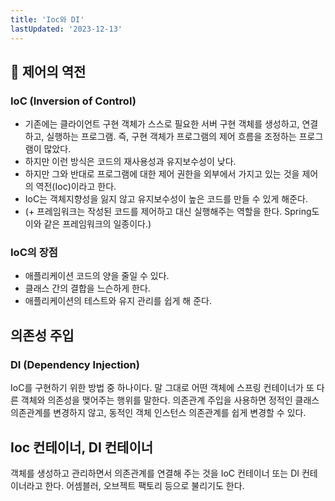 ```yaml
---
title: 'Ioc와 DI'
lastUpdated: '2023-12-13'
---
```

## 🍃 제어의 역전

### IoC (Inversion of Control)
 - 기존에는 클라이언트 구현 객체가 스스로 필요한 서버 구현 객체를 생성하고, 연결하고, 실행하는 프로그램. 즉, 구현 객체가 프로그램의 제어 흐름을 조정하는 프로그램이 많았다. 
 - 하지만 이런 방식은 코드의 재사용성과 유지보수성이 낮다. 
 - 하지만 그와 반대로 프로그램에 대한 제어 권한을 외부에서 가지고 있는 것을 제어의 역전(Ioc)이라고 한다.
 -  IoC는 객체지향성을 잃지 않고 유지보수성이 높은 코드를 만들 수 있게 해준다.
 - (+ 프레임워크는 작성된 코드를 제어하고 대신 실행해주는 역할을 한다. Spring도 이와 같은 프레임워크의 일종이다.)

### IoC의 장점
- 애플리케이션 코드의 양을 줄일 수 있다.
- 클래스 간의 결합을 느슨하게 한다.
- 애플리케이션의 테스트와 유지 관리를 쉽게 해 준다.

## 의존성 주입

### DI (Dependency Injection)
IoC를 구현하기 위한 방법 중 하나이다. 말 그대로 어떤 객체에 스프링 컨테이너가 또 다른 객체와 의존성을 맺어주는 행위를 말한다. 의존관계 주입을 사용하면 정적인 클래스 의존관계를 변경하지 않고, 동적인 객체 인스턴스 의존관계를 쉽게 변경할 수 있다.

## Ioc 컨테이너, DI 컨테이너
객체를 생성하고 관리하면서 의존관계를 연결해 주는 것을 IoC 컨테이너 또는 DI 컨테이너라고 한다. 어셈블러, 오브젝트 팩토리 등으로 불리기도 한다.